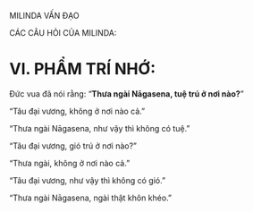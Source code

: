 MILINDA VẤN ĐẠO

CÁC CÂU HỎI CỦA MILINDA:

# VI. PHẨM TRÍ NHỚ:

Đức vua đã nói rằng: “**Thưa ngài Nāgasena, tuệ trú ở nơi nào?**”

“Tâu đại vương, không ở nơi nào cả.”

“Thưa ngài Nāgasena, như vậy thì không có tuệ.”

“Tâu đại vương, gió trú ở nơi nào?”

“Thưa ngài, không ở nơi nào cả.”

“Tâu đại vương, như vậy thì không có gió.”

“Thưa ngài Nāgasena, ngài thật khôn khéo.”
